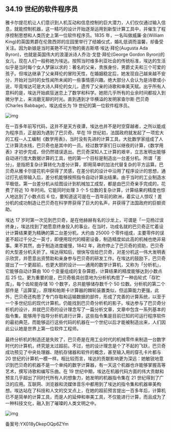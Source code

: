 ## 34.19 世纪的软件程序员
雅卡尔提花机让人们意识到人机互动和信息控制的巨大潜力，人们仅仅通过输入信息，就能控制机器，这一精巧的设计开始逐渐运用到新型计算工具中，并催生了程序控制思想和人类历史上第一位软件程序员。1835 年，一名叫做威廉·金(William King)的英国男爵在伦敦西郊的庄园里举行了结婚仪式，婚礼低调而温馨，却备受关注。因为新娘是当时美艳不可方物的奥古斯塔·埃达·拜伦(Augusta Ada Byron)，也就是英国伟大的浪漫派诗人乔治·戈登·拜伦(George Gordon Byron)的女儿，现在人们一般称她为埃达。按照当时维多利亚社会的传统标准，埃达的生活似乎是当时每个女人梦寐以求的：著名的父亲，贵族身份，男爵丈夫和三个可爱的孩子。但埃达继承了父亲拜伦的冒险天性，在婚姻稳定后，她发现自己越来越不安分，开始对当时的女性闻所未闻的一些事情感兴趣。绝大部分人会认为是诗歌或小说，毕竟埃达可是大诗人拜伦的女儿，遗传了父亲的诗歌和审美天赋。出乎所有人意料的是，埃达开始疯狂迷恋上了数学和科学。她把几乎所有的业余时间都投入到微分学上，来消磨无聊的时光。直到遇到才华横溢的发明家查尔斯·巴贝奇(Charles Babbage)，埃达成长为 19 世纪的第一位软件程序员。


  



![img](https://pic3.zhimg.com/v2-d97c692d2e9b40bd4ffbff921dbb879c.webp)

在一百多年前写代码，这并不是天方夜谭，埃达也并不是时空穿越者，之所以能成为程序员，正是因为遇到了巴贝奇。早在 19 世纪初，法国政府就发起了一项宏大的工程--人工编制《数学用表》，当时没有先进的计算工具，大批数学家组成了人工计算流水线，巴贝奇也是其中的一员。经过数学家们日以继夜的计算，《数学用表》才初步完成，但仍然错误迭出。巴贝奇深知人工计算的艰辛，立志发明出能够自动进行庞大数据计算的工具，他的第一个目标是制造出一台差分机。所谓「差分」，是指把复杂计算转化为差分计算，即用简单的加法代替复杂的平方运算。巴贝奇从雅卡尔提花机中获得了灵感，在差分机的设计中沿用了程序设计的思想，通过打孔纸带输入后，差分机能够按照指令自动计算出结果。由于当时的工业制造水平极低，第一台差分机从绘图设计到机械加工成型，都是由巴贝奇亲手完成的，花费了将近 10 年时间。它能同时处理 3 个 5 位数的复杂计算，计算结果的精度也惊人地达到了小数点后 6 位，要知道这可是在一百年前的欧洲，着实让人惊叹！差分机的成功制造让巴贝奇在科学界获得了巨大的名声，并获得了法国政府的巨额资助。


埃达 17 岁时第一次见到巴贝奇，是在他赫赫有名的沙龙上，可谓是「一见杨过误终身」，埃达找到了她愿意终身投入的事业。在当时，功成名就的巴贝奇正忙着设计计算结果更为精确的第二台差分机，大约由 25000 个零件组成，主要零件的误差不超过千分之一英寸，即便用现代的精密设备，制造精度如此高的机械也绝非易事。果不其然，由于制造进度缓慢，1842 年，政府停止了巴贝奇的资助，巴贝奇的大型差分机夭折了。埃达得知后，很快写信给巴贝奇，对差分机这一伟大发明表示欣赏，并愿意出资赞助和亲身参与巴贝奇的研发工作。在埃达的鼓励下，巴贝奇提出了一个更超前，也更大胆的设计——通用的数学计算机，又称为「分析机」，它能够自动计算由 100 个变量组成的复杂算题，计算结果的精度能够达到小数点后 25 位。更为重要的是，巴贝奇极具创意地为分析机构思了一种齿轮式「存贮库」，每个齿轮能存储 10 个数字，总共能够储存数千个 50 位数。分析机的第二个部件是「运算室」，原理和帕斯卡计算器的棘轮装置类似，但运算能力更强，此外，巴贝奇还构思了专门存取和运输数据的部件，形成了完善的计算系统，以至于一个多世纪后的现代计算机，仍能找到巴贝奇分析机的影子。埃达参与了巴贝奇分析机的设计，并就巴贝奇的设计理念写了一篇分析文章，文章中包含一系列基本的指令集，能够用于指导分析机进行计算，这些指令集是目前已知的可运行程序软件的最初典范，而能够运行这些代码的机器在一个世纪以后才能被制造出来，人们因此公认她是世界上第一位软件工程师。


最终分析机的制造还是失败了，巴贝奇是在用工业时代的机械零件来制造一台数字时代的计算机，终究是太过超前。不过，他的设计理念是个了不起的飞跃，巴贝奇成功预见了中央处理器、随机存储器和软件的概念，甚至输入用的穿孔卡片都与 20 世纪的计算机一模一样。相比较而言，埃达的贡献影响更为深远：她敏锐地意识到巴贝奇的机器不是一个单纯的数字计算器，有一天这个机器也许能够掌握高等艺术，撰写诗歌和编写乐曲。在 19 世纪中期，埃达在机器代码方面的伟大贡献和预言几乎超出了同时代所有人的想象力，她发明的机器指令集在 21 世纪得到了广泛的应用。互联网、浏览器和流媒体音乐中都用到了埃达的指令集和机器审美构想。埃达站在了科技和人文的交叉点上，在她的超前预言提出一百多年后，计算机已不是简单的计算工具，而是人的延伸和审美工具，不仅能进行计算，而且成为了一种科技文化，融入到了璀璨的人类文明之中。


  



![img](https://pic3.zhimg.com/v2-ffb2c6bbcb87e3389853223defc75b5d.webp)

  



备案号:YX018yDkepOQp6ZYm

